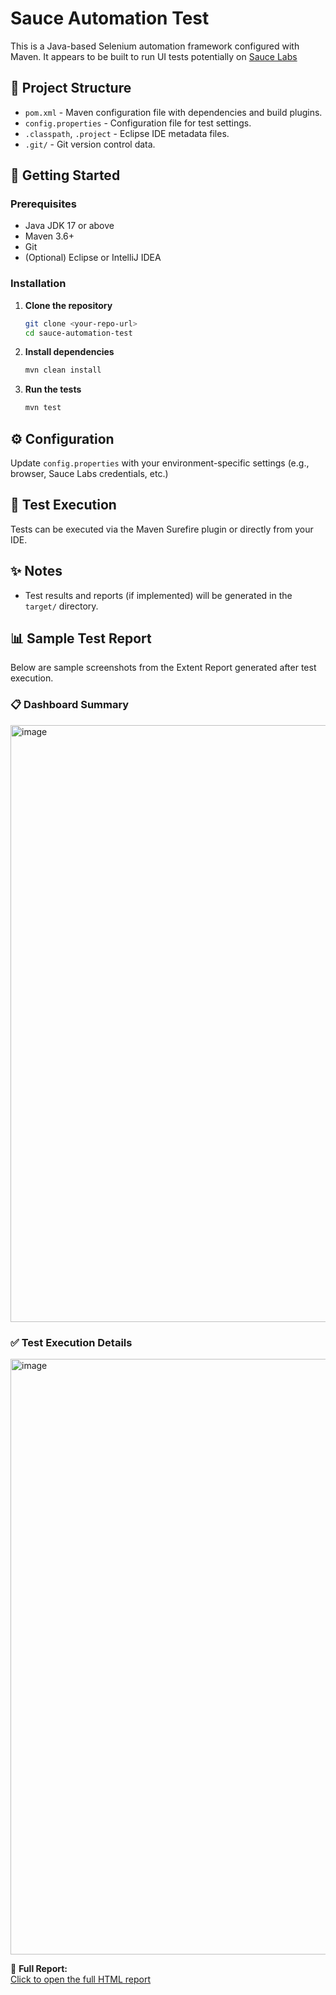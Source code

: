# Sauce Automation Test

This is a Java-based Selenium automation framework configured with Maven. It appears to be built to run UI tests potentially on [Sauce Labs](https://saucelabs.com/)

## 📁 Project Structure

- `pom.xml` - Maven configuration file with dependencies and build plugins.
- `config.properties` - Configuration file for test settings.
- `.classpath`, `.project` - Eclipse IDE metadata files.
- `.git/` - Git version control data.

## 🚀 Getting Started

### Prerequisites

- Java JDK 17 or above
- Maven 3.6+
- Git
- (Optional) Eclipse or IntelliJ IDEA

### Installation

1. **Clone the repository**  
   ```bash
   git clone <your-repo-url>
   cd sauce-automation-test
   ```

2. **Install dependencies**  
   ```bash
   mvn clean install
   ```

3. **Run the tests**  
   ```bash
   mvn test
   ```

## ⚙️ Configuration

Update `config.properties` with your environment-specific settings (e.g., browser, Sauce Labs credentials, etc.)

## 🧪 Test Execution

Tests can be executed via the Maven Surefire plugin or directly from your IDE.

## ✨ Notes

- Test results and reports (if implemented) will be generated in the `target/` directory.

 ## 📊 Sample Test Report

Below are sample screenshots from the Extent Report generated after test execution.

### 📋 Dashboard Summary
<img width="955" alt="image" src="https://github.com/user-attachments/assets/ed63f2f3-3734-4ce7-916d-e2efe8bfc3af" />


### ✅ Test Execution Details
<img width="953" alt="image" src="https://github.com/user-attachments/assets/ca7491af-ea03-4781-8ee8-fa900f740851" />


📎 **Full Report:**  
[Click to open the full HTML report](target/reports/ExtentReport_20250626_135353.html)


